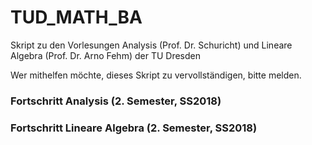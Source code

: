 # TUD_MATH_BA
Skript zu den Vorlesungen Analysis (Prof. Dr. Schuricht) und Lineare Algebra (Prof. Dr. Arno Fehm) der TU Dresden

Wer mithelfen möchte, dieses Skript zu vervollständigen, bitte melden.

### Fortschritt Analysis (2. Semester, SS2018)

### Fortschritt Lineare Algebra (2. Semester, SS2018)